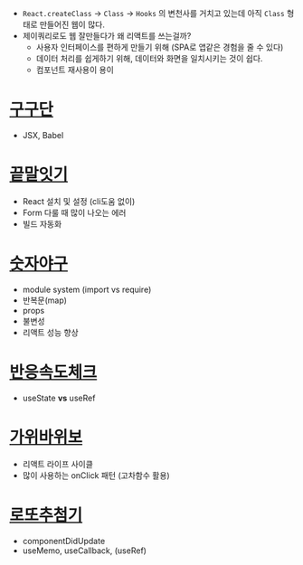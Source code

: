 * `React.createClass` -> `Class` -> `Hooks` 의 변천사를 거치고 있는데 아직 `Class` 형태로 만들어진 웹이 많다.
* 제이쿼리로도 웹 잘만들다가 왜 리액트를 쓰는걸까?
  * 사용자 인터페이스를 편하게 만들기 위해 (SPA로 앱같은 경험을 줄 수 있다)
  * 데이터 처리를 쉽게하기 위해, 데이터와 화면을 일치시키는 것이 쉽다.
  * 컴포넌트 재사용이 용이

# [구구단](./1_구구단)

* JSX, Babel

# [끝말잇기](./2_끝말잇기)

* React 설치 및 설정 (cli도움 없이)
* Form 다룰 때 많이 나오는 에러
* 빌드 자동화

# [숫자야구](./3_숫자야구)

* module system (import vs require)
* 반복문(map)
* props
* 불변성
* 리액트 성능 향상

# [반응속도체크](./4_반응속도체크)

* useState **vs** useRef

# [가위바위보](./5_가위바위보)

* 리액트 라이프 사이클 
* 많이 사용하는 onClick 패턴 (고차함수 활용)

# [로또추첨기](./6_로또추첨기)

* componentDidUpdate
* useMemo, useCallback, (useRef)